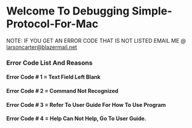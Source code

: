 # Welcome To Debugging Simple-Protocol-For-Mac

NOTE: IF YOU GET AN ERROR CODE THAT IS NOT LISTED EMAIL ME @ larsoncarter@blazermail.net

### Error Code List And Reasons
#### Error Code # 1 = Text Field Left Blank
#### Error Code # 2 = Command Not Recognized
#### Error Code # 3 = Refer To User Guide For How To Use Program
#### Error Code # 4 = Help Can Not Help, Go To User Guide.
